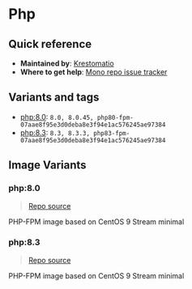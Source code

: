 # Php
## Quick reference
- **Maintained by**:
[Krestomatio](https://krestomatio.com)
- **Where to get help**:
[Mono repo issue tracker](https://github.com/krestomatio/container_builder/issues)

## Variants and tags
- [php:8.0](#php80): `8.0, 8.0.45, php80-fpm-07aae8f95e3d0deba8e3f94e1ac576245ae97384`
- [php:8.3](#php83): `8.3, 8.3.3, php83-fpm-07aae8f95e3d0deba8e3f94e1ac576245ae97384`


## Image Variants
### php:8.0
> [Repo source](https://github.com/krestomatio/container_builder/tree/master/php/php80-fpm)

PHP-FPM image based on CentOS 9 Stream minimal

### php:8.3
> [Repo source](https://github.com/krestomatio/container_builder/tree/master/php/php83-fpm)

PHP-FPM image based on CentOS 9 Stream minimal

